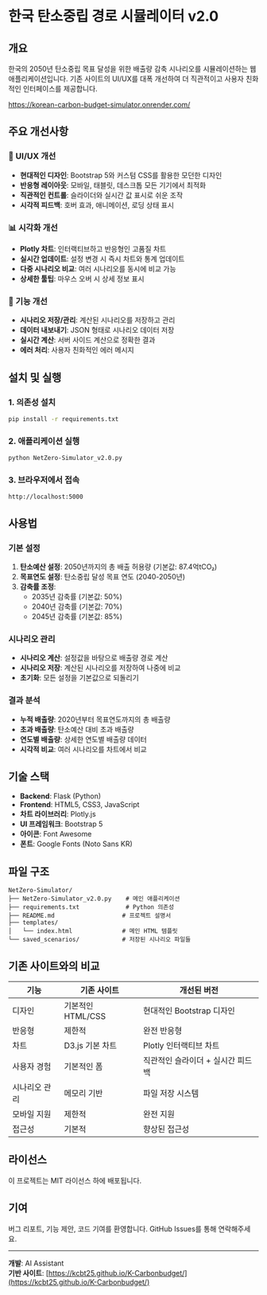 # 한국 탄소중립 경로 시뮬레이터 v2.0

## 개요

한국의 2050년 탄소중립 목표 달성을 위한 배출량 감축 시나리오를 시뮬레이션하는 웹 애플리케이션입니다. 기존 사이트의 UI/UX를 대폭 개선하여 더 직관적이고 사용자 친화적인 인터페이스를 제공합니다.

https://korean-carbon-budget-simulator.onrender.com/

## 주요 개선사항

### 🎨 UI/UX 개선
- **현대적인 디자인**: Bootstrap 5와 커스텀 CSS를 활용한 모던한 디자인
- **반응형 레이아웃**: 모바일, 태블릿, 데스크톱 모든 기기에서 최적화
- **직관적인 컨트롤**: 슬라이더와 실시간 값 표시로 쉬운 조작
- **시각적 피드백**: 호버 효과, 애니메이션, 로딩 상태 표시

### 📊 시각화 개선
- **Plotly 차트**: 인터랙티브하고 반응형인 고품질 차트
- **실시간 업데이트**: 설정 변경 시 즉시 차트와 통계 업데이트
- **다중 시나리오 비교**: 여러 시나리오를 동시에 비교 가능
- **상세한 툴팁**: 마우스 오버 시 상세 정보 표시

### 🔧 기능 개선
- **시나리오 저장/관리**: 계산된 시나리오를 저장하고 관리
- **데이터 내보내기**: JSON 형태로 시나리오 데이터 저장
- **실시간 계산**: 서버 사이드 계산으로 정확한 결과
- **에러 처리**: 사용자 친화적인 에러 메시지

## 설치 및 실행

### 1. 의존성 설치
```bash
pip install -r requirements.txt
```

### 2. 애플리케이션 실행
```bash
python NetZero-Simulator_v2.0.py
```

### 3. 브라우저에서 접속
```
http://localhost:5000
```

## 사용법

### 기본 설정
1. **탄소예산 설정**: 2050년까지의 총 배출 허용량 (기본값: 87.4억tCO₂)
2. **목표연도 설정**: 탄소중립 달성 목표 연도 (2040-2050년)
3. **감축률 조정**: 
   - 2035년 감축률 (기본값: 50%)
   - 2040년 감축률 (기본값: 70%)
   - 2045년 감축률 (기본값: 85%)

### 시나리오 관리
- **시나리오 계산**: 설정값을 바탕으로 배출량 경로 계산
- **시나리오 저장**: 계산된 시나리오를 저장하여 나중에 비교
- **초기화**: 모든 설정을 기본값으로 되돌리기

### 결과 분석
- **누적 배출량**: 2020년부터 목표연도까지의 총 배출량
- **초과 배출량**: 탄소예산 대비 초과 배출량
- **연도별 배출량**: 상세한 연도별 배출량 데이터
- **시각적 비교**: 여러 시나리오를 차트에서 비교

## 기술 스택

- **Backend**: Flask (Python)
- **Frontend**: HTML5, CSS3, JavaScript
- **차트 라이브러리**: Plotly.js
- **UI 프레임워크**: Bootstrap 5
- **아이콘**: Font Awesome
- **폰트**: Google Fonts (Noto Sans KR)

## 파일 구조

```
NetZero-Simulator/
├── NetZero-Simulator_v2.0.py    # 메인 애플리케이션
├── requirements.txt             # Python 의존성
├── README.md                   # 프로젝트 설명서
├── templates/
│   └── index.html              # 메인 HTML 템플릿
└── saved_scenarios/            # 저장된 시나리오 파일들
```

## 기존 사이트와의 비교

| 기능 | 기존 사이트 | 개선된 버전 |
|------|-------------|-------------|
| 디자인 | 기본적인 HTML/CSS | 현대적인 Bootstrap 디자인 |
| 반응형 | 제한적 | 완전 반응형 |
| 차트 | D3.js 기본 차트 | Plotly 인터랙티브 차트 |
| 사용자 경험 | 기본적인 폼 | 직관적인 슬라이더 + 실시간 피드백 |
| 시나리오 관리 | 메모리 기반 | 파일 저장 시스템 |
| 모바일 지원 | 제한적 | 완전 지원 |
| 접근성 | 기본적 | 향상된 접근성 |

## 라이선스

이 프로젝트는 MIT 라이선스 하에 배포됩니다.

## 기여

버그 리포트, 기능 제안, 코드 기여를 환영합니다. GitHub Issues를 통해 연락해주세요.

---

**개발**: AI Assistant  
**기반 사이트**: [https://kcbt25.github.io/K-Carbonbudget/](https://kcbt25.github.io/K-Carbonbudget/) 
